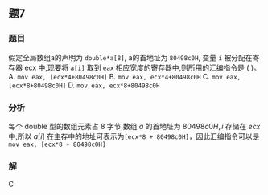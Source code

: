 ## 题7
### 题目
假定全局数组a的声明为 `double*a[8]`, a的首地址为 `80498c0H`, 变量 `i` 被分配在寄存器 ecx 中,现要将 `a[i]` 取到 `eax` 相应宽度的寄存器中,则所用的汇编指令是 ( )。
A. `mov eax, [ecx*4+80498c0H]` 
B. `mov eax, ecx*4+80498c0H`
C. `mov eax, [ecx*8+80498c0H]`
D. `mov eax, ecx*8+80498c0H` 
### 分析
每个 double 型的数组元素占 8 字节,数组 $a$ 的首地址为 ${80498}c0H,i$ 存储在 ${ecx}$ 中,所以 $a\left\lbrack  i\right\rbrack$ 在主存中的地址可表示为`[ecx*8 + 80498c0H]`，因此汇编指令可以是 `mov eax, [ecx*8 + 80498c0H]`
### 解
C